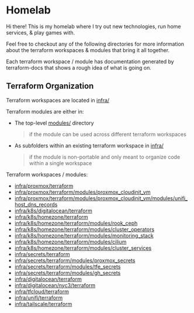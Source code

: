 <!-- TODO: use documentation generation to manage this file -->

# Homelab

Hi there! This is my homelab where I try out new technologies, run home services, & play games with.

Feel free to checkout any of the following directories for more information about the terraform workspaces & modules that bring it all together.

Each terraform workspace / module has documentation generated by terraform-docs that shows a rough idea of what is going on.

## Terraform Organization

Terraform workspaces are located in [infra/](infra/)

Terraform modules are either in:

- The top-level [modules/](modules/) directory
  > if the module can be used across different terraform workspaces
- As subfolders within an existing terraform workspace in [infra/](infra/)
  > if the module is non-portable and only meant to organize code within a single workspace

Terraform workspaces / modules:

<!-- This list is generated from the following nushell script -->
<!-- glob ./**/*.tf | path dirname | uniq | each {|| $in | path relative-to (pwd) } | each {|| $"[($in)]\(($in)\)"} | to yaml | str replace --all "'" "" -->
<!-- TODO: automatically generate this list via ./format.nu -->

- [infra/proxmox/terraform](infra/proxmox/terraform)
- [infra/proxmox/terraform/modules/proxmox_cloudinit_vm](infra/proxmox/terraform/modules/proxmox_cloudinit_vm)
- [infra/proxmox/terraform/modules/proxmox_cloudinit_vm/modules/unifi_host_dns_records](infra/proxmox/terraform/modules/proxmox_cloudinit_vm/modules/unifi_host_dns_records)
- [infra/k8s/digitalocean/terraform](infra/k8s/digitalocean/terraform)
- [infra/k8s/homezone/terraform](infra/k8s/homezone/terraform)
- [infra/k8s/homezone/terraform/modules/rook_ceph](infra/k8s/homezone/terraform/modules/rook_ceph)
- [infra/k8s/homezone/terraform/modules/cluster_operators](infra/k8s/homezone/terraform/modules/cluster_operators)
- [infra/k8s/homezone/terraform/modules/monitoring_stack](infra/k8s/homezone/terraform/modules/monitoring_stack)
- [infra/k8s/homezone/terraform/modules/cilium](infra/k8s/homezone/terraform/modules/cilium)
- [infra/k8s/homezone/terraform/modules/cluster_services](infra/k8s/homezone/terraform/modules/cluster_services)
- [infra/secrets/terraform](infra/secrets/terraform)
- [infra/secrets/terraform/modules/proxmox_secrets](infra/secrets/terraform/modules/proxmox_secrets)
- [infra/secrets/terraform/modules/tfe_secrets](infra/secrets/terraform/modules/tfe_secrets)
- [infra/secrets/terraform/modules/gh_secrets](infra/secrets/terraform/modules/gh_secrets)
- [infra/digitalocean/terraform](infra/digitalocean/terraform)
- [infra/digitalocean/nyc3/terraform](infra/digitalocean/nyc3/terraform)
- [infra/tfcloud/terraform](infra/tfcloud/terraform)
- [infra/unifi/terraform](infra/unifi/terraform)
- [infra/tailscale/terraform](infra/tailscale/terraform)
